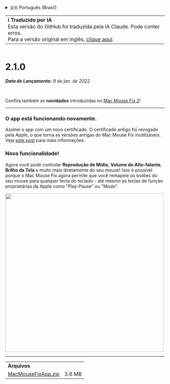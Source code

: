 <details>
<summary>🇧🇷 Português (Brasil)</summary>

[🇬🇧 English (GitHub)](https://github.com/noah-nuebling/mac-mouse-fix/releases/tag/2.1.0)\
[🇦🇩 Català](https://redirect.macmousefix.com/?target=mmf-release&tag=2.1.0&locale=ca)\
[🇩🇪 Deutsch](https://redirect.macmousefix.com/?target=mmf-release&tag=2.1.0&locale=de)\
[🇪🇸 Español](https://redirect.macmousefix.com/?target=mmf-release&tag=2.1.0&locale=es)\
[🇫🇷 Français](https://redirect.macmousefix.com/?target=mmf-release&tag=2.1.0&locale=fr)\
[🇮🇩 Indonesia](https://redirect.macmousefix.com/?target=mmf-release&tag=2.1.0&locale=id)\
[🇮🇹 Italiano](https://redirect.macmousefix.com/?target=mmf-release&tag=2.1.0&locale=it)\
[🇭🇺 Magyar](https://redirect.macmousefix.com/?target=mmf-release&tag=2.1.0&locale=hu)\
[🇳🇱 Nederlands](https://redirect.macmousefix.com/?target=mmf-release&tag=2.1.0&locale=nl)\
[🇵🇱 Polski](https://redirect.macmousefix.com/?target=mmf-release&tag=2.1.0&locale=pl)\
**🇧🇷 Português (Brasil)**\
[🇵🇹 Português (Portugal)](https://redirect.macmousefix.com/?target=mmf-release&tag=2.1.0&locale=pt-PT)\
[🇷🇴 Română](https://redirect.macmousefix.com/?target=mmf-release&tag=2.1.0&locale=ro)\
[🇸🇪 Svenska](https://redirect.macmousefix.com/?target=mmf-release&tag=2.1.0&locale=sv)\
[🇻🇳 Tiếng Việt](https://redirect.macmousefix.com/?target=mmf-release&tag=2.1.0&locale=vi)\
[🇹🇷 Türkçe](https://redirect.macmousefix.com/?target=mmf-release&tag=2.1.0&locale=tr)\
[🇨🇿 Čeština](https://redirect.macmousefix.com/?target=mmf-release&tag=2.1.0&locale=cs)\
[🇬🇷 Ελληνικά](https://redirect.macmousefix.com/?target=mmf-release&tag=2.1.0&locale=el)\
[🇷🇺 Русский](https://redirect.macmousefix.com/?target=mmf-release&tag=2.1.0&locale=ru)\
[🇺🇦 Українська](https://redirect.macmousefix.com/?target=mmf-release&tag=2.1.0&locale=uk)\
[🇮🇱 עברית](https://redirect.macmousefix.com/?target=mmf-release&tag=2.1.0&locale=he)\
[🇸🇦 العربية](https://redirect.macmousefix.com/?target=mmf-release&tag=2.1.0&locale=ar)\
[🇮🇳 हिन्दी](https://redirect.macmousefix.com/?target=mmf-release&tag=2.1.0&locale=hi)\
[🇹🇭 ไทย](https://redirect.macmousefix.com/?target=mmf-release&tag=2.1.0&locale=th)\
[🇨🇳 中文 (简体)](https://redirect.macmousefix.com/?target=mmf-release&tag=2.1.0&locale=zh-Hans)\
[🇨🇳 中文 (繁體)](https://redirect.macmousefix.com/?target=mmf-release&tag=2.1.0&locale=zh-Hant)\
[🇭🇰 中文（香港)](https://redirect.macmousefix.com/?target=mmf-release&tag=2.1.0&locale=zh-HK)\
[🇯🇵 日本語](https://redirect.macmousefix.com/?target=mmf-release&tag=2.1.0&locale=ja)\
[🇰🇷 한국어](https://redirect.macmousefix.com/?target=mmf-release&tag=2.1.0&locale=ko)\
[Help translate Mac Mouse Fix to different languages!](https://github.com/noah-nuebling/mac-mouse-fix/discussions/731)
</details>
<table align=><td>
<b>ℹ️ Traduzido por IA</b><br>
Esta versão do GitHub foi traduzida pela IA Claude. Pode conter erros.<br>
Para a versão original em inglês, <a href="https://github.com/noah-nuebling/mac-mouse-fix/releases/tag/2.1.0">clique aqui</a>.
</td></table>

<table></table>

# 2.1.0
***Data de Lançamento:** 9 de jan. de 2022*

<br>

Confira também as **novidades** introduzidas no [Mac Mouse Fix 2](https://redirect.macmousefix.com/?target=mmf-release&tag=2.0.0&locale=pt-BR)!

---

### O app está funcionando novamente.

Assinei o app com um novo certificado. O certificado antigo foi revogado pela Apple, o que torna as versões antigas do Mac Mouse Fix inutilizáveis. Veja [este post](https://github.com/noah-nuebling/mac-mouse-fix/discussions/114) para mais informações.

### Nova funcionalidade!

Agora você pode controlar **Reprodução de Mídia**, **Volume do Alto-falante**, **Brilho da Tela** e muito mais diretamente do seu mouse!
Isso é possível porque o Mac Mouse Fix agora permite que você remapeie os botões do seu mouse para qualquer tecla do teclado - até mesmo as teclas de função proprietárias da Apple como "Play-Pause" ou "Mudo".

<img width="500px" src="https://user-images.githubusercontent.com/40808343/148666688-f2da6897-a6d2-47cb-86df-59afb3ab8682.gif">

---

<table align="start">
<tr>
    <td colspan=2>
        <b>Arquivos</b>
    </td>
</tr>
<tr>
    <td><a href="https://github.com/noah-nuebling/mac-mouse-fix/releases/download/2.1.0/MacMouseFixApp.zip">MacMouseFixApp.zip</a></td>
    <td>3.6 MB</td>
</tr>
</table>
